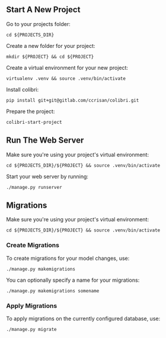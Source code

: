 
## Start A New Project

Go to your projects folder:

    cd ${PROJECTS_DIR}

Create a new folder for your project:

    mkdir ${PROJECT} && cd ${PROJECT}

Create a virtual environment for your new project:

    virtualenv .venv && source .venv/bin/activate

Install colibri:

    pip install git+git@gitlab.com/ccrisan/colibri.git

Prepare the project:

    colibri-start-project


## Run The Web Server

Make sure you're using your project's virtual environment:

    cd ${PROJECTS_DIR}/${PROJECT} && source .venv/bin/activate

Start your web server by running:

    ./manage.py runserver


## Migrations

Make sure you're using your project's virtual environment:

    cd ${PROJECTS_DIR}/${PROJECT} && source .venv/bin/activate

### Create Migrations

To create migrations for your model changes, use:

    ./manage.py makemigrations

You can optionally specify a name for your migrations:

    ./manage.py makemigrations somename

### Apply Migrations

To apply migrations on the currently configured database, use:

    ./manage.py migrate
